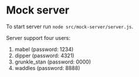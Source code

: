 # Mock server

To start server run `node src/mock-server/server.js`.

Server support four users: 

1. mabel (password: 1234)
2. dipper (password: 4321)
3. grunkle_stan (password: 0000)
4. waddles (password: 8888)
